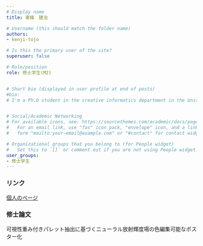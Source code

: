 ```yaml
---
# Display name
title: 東條　建治

# Username (this should match the folder name)
authors: 
- kenji-tojo

# Is this the primary user of the site?
superuser: false

# Role/position
role: 修士学生(M2)


# Short bio (displayed in user profile at end of posts)
#bio: 
# I'm a Ph.D student in the creative informatics department in the University of Tokyo


# Social/Academic Networking
# For available icons, see: https://sourcethemes.com/academic/docs/page-builder/#icons
#   For an email link, use "fas" icon pack, "envelope" icon, and a link in the
#   form "mailto:your-email@example.com" or "#contact" for contact widget.

# Organizational groups that you belong to (for People widget)
#   Set this to `[]` or comment out if you are not using People widget.
user_groups:
- 修士学生
---
```


### リンク
<a href="https://kenji-tojo.github.io/">個人のページ<a>

### 修士論文
可視性重み付きパレット抽出に基づくニューラル放射輝度場の色編集可能なポスター化
